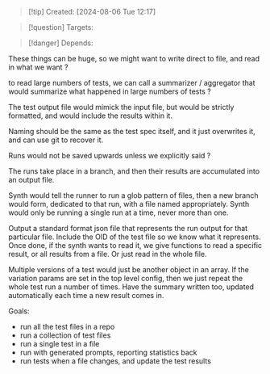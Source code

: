 
>[!tip] Created: [2024-08-06 Tue 12:17]

>[!question] Targets: 

>[!danger] Depends: 

These things can be huge, so we might want to write direct to file, and read in what we want ?

to read large numbers of tests, we can call a summarizer / aggregator that would summarize what happened in large numbers of tests ?

The test output file would mimick the input file, but would be strictly formatted, and would include the results within it.

Naming should be the same as the test spec itself, and it just overwrites it, and can use git to recover it.

Runs would not be saved upwards unless we explicitly said ?

The runs take place in a branch, and then their results are accumulated into an output file.

Synth would tell the runner to run a glob pattern of files, then a new branch would form, dedicated to that run, with a file named appropriately.
Synth would only be running a single run at a time, never more than one.

Output a standard format json file that represents the run output for that particular file.
Include the OID of the test file so we know what it represents.
Once done, if the synth wants to read it, we give functions to read a specific result, or all results from a file.  Or just read in the whole file.

Multiple versions of a test would just be another object in an array.
If the variation params are set in the top level config, then we just repeat the whole test run a number of times.
Have the summary written too, updated automatically each time a new result comes in.


Goals:
- run all the test files in a repo
- run a collection of test files
- run a single test in a file
- run with generated prompts, reporting statistics back
- run tests when a file changes, and update the test results
